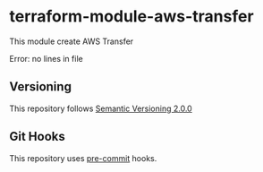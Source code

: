 # terraform-module-aws-transfer

This module create AWS Transfer

<!-- BEGINNING OF PRE-COMMIT-TERRAFORM DOCS HOOK -->
Error: no lines in file
<!-- END OF PRE-COMMIT-TERRAFORM DOCS HOOK -->

## Versioning
This repository follows [Semantic Versioning 2.0.0](https://semver.org/)

## Git Hooks
This repository uses [pre-commit](https://pre-commit.com/) hooks.
